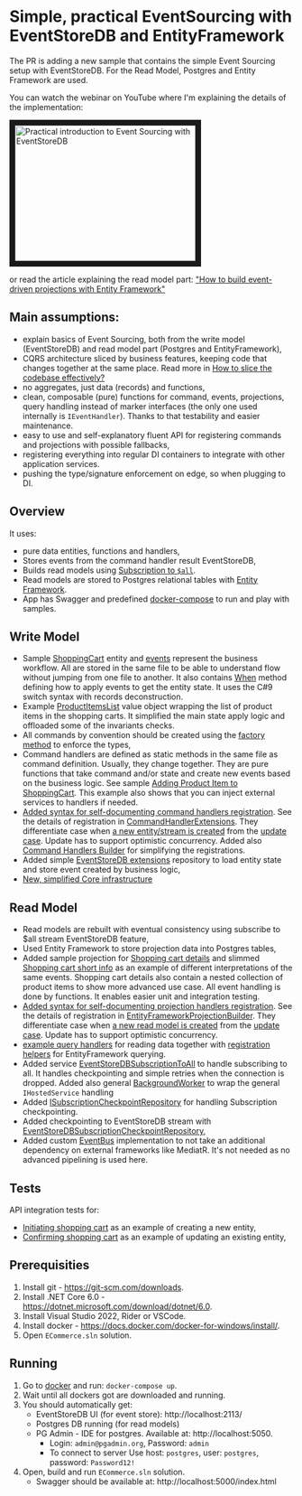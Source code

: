 # Simple, practical EventSourcing with EventStoreDB and EntityFramework

The PR is adding a new sample that contains the simple Event Sourcing setup with EventStoreDB. For the Read Model, Postgres and Entity Framework are used.

You can watch the webinar on YouTube where I'm explaining the details of the implementation:

<a href="https://www.youtube.com/watch?v=rqYPVzjoxqI" target="_blank"><img src="https://img.youtube.com/vi/rqYPVzjoxqI/0.jpg" alt="Practical introduction to Event Sourcing with EventStoreDB" width="320" height="240" border="10" /></a>

or read the article explaining the read model part: ["How to build event-driven projections with Entity Framework"](https://event-driven.io/en/how_to_do_events_projections_with_entity_framework/)

## Main assumptions:
- explain basics of Event Sourcing, both from the write model (EventStoreDB) and read model part (Postgres and EntityFramework),
- CQRS architecture sliced by business features, keeping code that changes together at the same place. Read more in [How to slice the codebase effectively?](https://event-driven.io/en/how_to_slice_the_codebase_effectively/)
- no aggregates, just data (records) and functions,
- clean, composable (pure) functions for command, events, projections, query handling instead of marker interfaces (the only one used internally is `IEventHandler`). Thanks to that testability and easier maintenance.
- easy to use and self-explanatory fluent API for registering commands and projections with possible fallbacks,
- registering everything into regular DI containers to integrate with other application services.
- pushing the type/signature enforcement on edge, so when plugging to DI.

## Overview

It uses:
- pure data entities, functions and handlers,
- Stores events from the command handler result  EventStoreDB,
- Builds read models using [Subscription to `$all`](https://developers.eventstore.com/clients/grpc/subscribing-to-streams/#subscribing-to-all).
- Read models are stored to Postgres relational tables with [Entity Framework](https://docs.microsoft.com/en-us/ef/core/).
- App has Swagger and predefined [docker-compose](./docker/docker-compose.yml) to run and play with samples.

## Write Model
- Sample [ShoppingCart](./ECommerce/ShoppingCarts/ShoppingCart.cs#L34) entity and [events](./ECommerce/ShoppingCarts/ShoppingCart.cs#L6) represent the business workflow. All are stored in the same file to be able to understand flow without jumping from one file to another. It also contains [When](./ECommerce/ShoppingCarts/ShoppingCart.cs#L42) method defining how to apply events to get the entity state. It uses the C#9 switch syntax with records deconstruction.
- Example [ProductItemsList](./ECommerce/ShoppingCarts/ProductItems/ProductItemsList.cs) value object wrapping the list of product items in the shopping carts. It simplified the main state apply logic and offloaded some of the invariants checks.
- All commands by convention should be created using the [factory method](./ECommerce/ShoppingCarts/AddingProductItem/AddProductItemToShoppingCart.cs#L13) to enforce the types,
- Command handlers are defined as static methods in the same file as command definition. Usually, they change together. They are pure functions that take command and/or state and create new events based on the business logic. See sample [Adding Product Item to ShoppingCart](./ECommerce/ShoppingCarts/AddingProductItem/AddProductItemToShoppingCart.cs#L25). This example also shows that you can inject external services to handlers if needed.
- [Added syntax for self-documenting command handlers registration](./ECommerce/ShoppingCarts/Configuration.cs#L22). See the details of registration in [CommandHandlerExtensions](./ECommerce.Core/Commands/CommandHandler.cs). They differentiate case when [a new entity/stream is created](./ECommerce.Core/Commands/CommandHandler.cs#L12) from the [update case](./ECommerce.CoreECommerce.Core/Commands/CommandHandler.cs#L26). Update has to support optimistic concurrency. Added also [Command Handlers Builder](./ECommerce.CoreECommerce.Core/Commands/CommandHandler.cs#102) for simplifying the registrations.
- Added simple [EventStoreDB extensions](./ECommerce.Core/EventStoreDB/EventStoreDBExtensions.cs) repository to load entity state and store event created by business logic,
- [New, simplified Core infrastructure](./ECommerce.Core/)

## Read Model
- Read models are rebuilt with eventual consistency using subscribe to $all stream EventStoreDB feature,
- Used Entity Framework to store projection data into Postgres tables,
- Added sample projection for [Shopping cart details](./ECommerce/ShoppingCarts/GettingCartById/ShoppingCartDetails.cs) and slimmed [Shopping cart short info](./ECommerce/ShoppingCarts/GettingCarts/ShoppingCartShortInfo.cs) as an example of different interpretations of the same events. Shopping cart details also contain a nested collection of product items to show more advanced use case. All event handling is done by functions. It enables easier unit and integration testing.
- [Added syntax for self-documenting projection handlers registration](./ECommerce/ShoppingCarts/Configuration.cs#L49). See the details of registration in [EntityFrameworkProjectionBuilder](./ECommerce.Core/Projections/EntityFrameworkProjection.cs#L28). They differentiate case when [a new read model is created](./ECommerce.Core/Projections/EntityFrameworkProjection.cs#L83) from the [update case](./ECommerce.Core/Projections/EntityFrameworkProjection.cs#L108). Update has to support optimistic concurrency.
- [example query handlers](./ECommerce/ShoppingCarts/GettingCarts/GetCarts.cs#25) for reading data together with [registration helpers](./ECommerce.Core/Queries/QueryHandler.cs) for EntityFramework querying.
- Added service [EventStoreDBSubscriptionToAll](./ECommerce.Core/Subscriptions/EventStoreDBSubscriptionToAll.cs) to handle subscribing to all. It handles checkpointing and simple retries when the connection is dropped. Added also general [BackgroundWorker](./ECommerce.Api/Core/BackgroundWorker.cs) to wrap the general `IHostedService` handling
- Added [ISubscriptionCheckpointRepository](./ECommerce.Core/Subscriptions/ISubscriptionCheckpointRepository.cs) for handling Subscription checkpointing.
- Added checkpointing to EventStoreDB stream with [EventStoreDBSubscriptionCheckpointRepository](./ECommerce.Core/Subscriptions/EventStoreDBSubscriptionCheckpointRepository.cs),
- Added custom [EventBus](./ECommerce.Core/Events/EventBus.cs) implementation to not take an additional dependency on external frameworks like MediatR. It's not needed as no advanced pipelining is used here.

## Tests
API integration tests for:
- [Initiating shopping cart](./ECommerce.Api.Tests/ShoppingCarts/Initializing/InitializeShoppingCartTests.cs) as an example of creating a new entity,
- [Confirming shopping cart](./ECommerce.Api.Tests/ShoppingCarts/Confirming/ConfirmShoppingCartTests.cs) as an example of updating an existing entity,


## Prerequisities

1. Install git - https://git-scm.com/downloads.
2. Install .NET Core 6.0 - https://dotnet.microsoft.com/download/dotnet/6.0.
3. Install Visual Studio 2022, Rider or VSCode.
4. Install docker - https://docs.docker.com/docker-for-windows/install/.
5. Open `ECommerce.sln` solution.

## Running

1. Go to [docker](./docker) and run: `docker-compose up`.
2. Wait until all dockers got are downloaded and running.
3. You should automatically get:
    - EventStoreDB UI (for event store): http://localhost:2113/
    - Postgres DB running (for read models)
    - PG Admin - IDE for postgres. Available at: http://localhost:5050.
        - Login: `admin@pgadmin.org`, Password: `admin`
        - To connect to server Use host: `postgres`, user: `postgres`, password: `Password12!`
4. Open, build and run `ECommerce.sln` solution.
    - Swagger should be available at: http://localhost:5000/index.html

